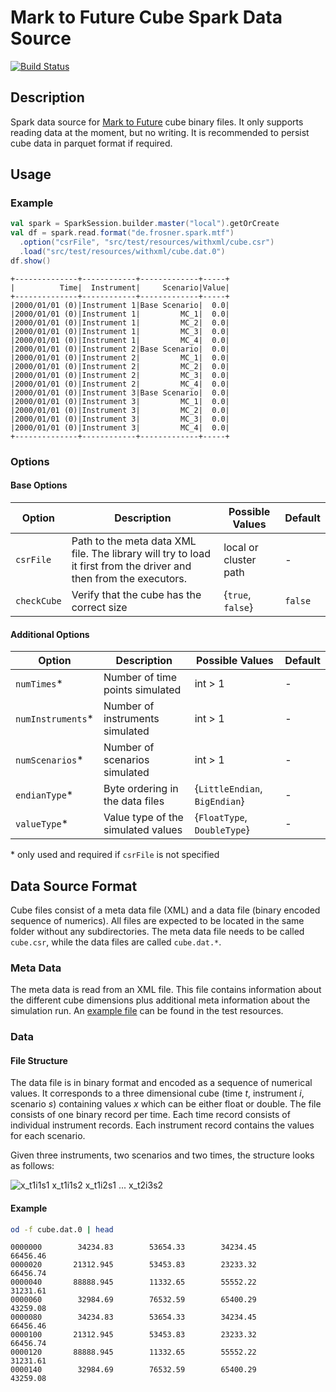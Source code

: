 # Mark to Future Cube Spark Data Source

[![Build Status](https://travis-ci.org/FRosner/spark-mtf-cube.svg?branch=master)](https://travis-ci.org/FRosner/spark-mtf-cube)

## Description

Spark data source for [Mark to Future](http://www.cfapubs.org/doi/pdf/10.2469/dig.v31.n1.829) cube binary files.
It only supports reading data at the moment, but no writing.
It is recommended to persist cube data in parquet format if required.

## Usage

### Example

```scala
val spark = SparkSession.builder.master("local").getOrCreate
val df = spark.read.format("de.frosner.spark.mtf")
  .option("csrFile", "src/test/resources/withxml/cube.csr")
  .load("src/test/resources/withxml/cube.dat.0")
df.show()
```

```
+--------------+------------+-------------+-----+
|          Time|  Instrument|     Scenario|Value|
+--------------+------------+-------------+-----+
|2000/01/01 (0)|Instrument 1|Base Scenario|  0.0|
|2000/01/01 (0)|Instrument 1|         MC_1|  0.0|
|2000/01/01 (0)|Instrument 1|         MC_2|  0.0|
|2000/01/01 (0)|Instrument 1|         MC_3|  0.0|
|2000/01/01 (0)|Instrument 1|         MC_4|  0.0|
|2000/01/01 (0)|Instrument 2|Base Scenario|  0.0|
|2000/01/01 (0)|Instrument 2|         MC_1|  0.0|
|2000/01/01 (0)|Instrument 2|         MC_2|  0.0|
|2000/01/01 (0)|Instrument 2|         MC_3|  0.0|
|2000/01/01 (0)|Instrument 2|         MC_4|  0.0|
|2000/01/01 (0)|Instrument 3|Base Scenario|  0.0|
|2000/01/01 (0)|Instrument 3|         MC_1|  0.0|
|2000/01/01 (0)|Instrument 3|         MC_2|  0.0|
|2000/01/01 (0)|Instrument 3|         MC_3|  0.0|
|2000/01/01 (0)|Instrument 3|         MC_4|  0.0|
+--------------+------------+-------------+-----+
```

### Options

#### Base Options

Option | Description | Possible Values | Default
--- | --- | --- | ---
`csrFile` | Path to the meta data XML file. The library will try to load it first from the driver and then from the executors. | local or cluster path | -
`checkCube` | Verify that the cube has the correct size | {`true`, `false`} | `false`

#### Additional Options

Option | Description | Possible Values | Default
--- | --- | --- | ---
`numTimes`* | Number of time points simulated | int > 1 |-
`numInstruments`* | Number of instruments simulated | int > 1 | -
`numScenarios`* | Number of scenarios simulated | int > 1 | -
`endianType`* | Byte ordering in the data files | {`LittleEndian`, `BigEndian`} | -
`valueType`* | Value type of the simulated values | {`FloatType`, `DoubleType`} | -

\* only used and required if `csrFile` is not specified

## Data Source Format

Cube files consist of a meta data file (XML) and a data file (binary encoded sequence of numerics).
All files are expected to be located in the same folder without any subdirectories.
The meta data file needs to be called `cube.csr`, while the data files are called `cube.dat.*`.

### Meta Data

The meta data is read from an XML file. This file contains information about the different cube dimensions plus
additional meta information about the simulation run. An [example file](src/test/resources/withxml/cube.csr) can be found in the test resources.

### Data

#### File Structure

The data file is in binary format and encoded as a sequence of numerical values.
It corresponds to a three dimensional cube (time _t_, instrument _i_, scenario _s_) containing values _x_ which can be either float or double.
The file consists of one binary record per time.
Each time record consists of individual instrument records.
Each instrument record contains the values for each scenario.

Given three instruments, two scenarios and two times, the structure looks as follows:

![x_t1i1s1 x_t1i1s2 x_t1i2s1 ... x_t2i3s2](http://mathurl.com/jmnj95m.png)

#### Example

```sh
od -f cube.dat.0 | head
```

```
0000000        34234.83        53654.33        34234.45        66456.46
0000020       21312.945        53453.83        23233.32        66456.74
0000040       88888.945        11332.65        55552.22        31231.61
0000060        32984.69        76532.59        65400.29        43259.08
0000080        34234.83        53654.33        34234.45        66456.46
0000100       21312.945        53453.83        23233.32        66456.74
0000120       88888.945        11332.65        55552.22        31231.61
0000140        32984.69        76532.59        65400.29        43259.08
```
